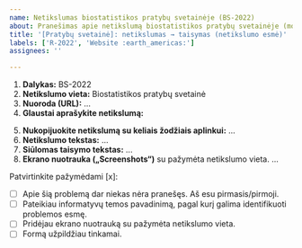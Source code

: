 ```yaml
---
name: Netikslumas biostatistikos pratybų svetainėje (BS-2022)
about: Pranešimas apie netikslumą biostatistikos pratybų svetainėje (mokymai.github.io platformoje)
title: '[Pratybų svetainė]: netikslumas → taisymas (netikslumo esmė)'
labels: ['R-2022', 'Website :earth_americas:']
assignees: ''

---
```


<!-- 
  Temos PAVADINIME apibūdinkite netikslumo esmę, kuri padėtų 
  KITIEMS SKAITYTOJAMS GREITAI SUSIORIENTUOTI, kad apie šį netikslumą jau pranešta.
  1. Palikite dalį „[Pratybų svetainė: “;
  2. Apibūdinkite netikslumo esmę. Jei galima, tokiu formatu: netikslumas → taisymas;
  Pvz.:
  „[Pratybų svetainė]: kopppiuteris → kompiuteris (rašyba)“
  „[Pratybų svetainė]: praleistas žodis "tačiau"“


 Apačioje patvirtinkite pažymėdami [x], kad formą užpildėte tinkamai:
 Tarp [, x, ir ] tarpų neturi būti:
     GERAI:  [x]
     BLOGAI: [ x ], [ x], arba [x ]
 
 
 „GitHub“ svetainėje atsakymus rašykite „Write“, 
 o rezultatą (prieš siųsdami) peržiūrėkite „Preview“ kortelėje.
 

 
Toliau užpildykite vietas, pažymėtas daugtaškiu.

-->

1. **Dalykas:** BS-2022
2. **Netikslumo vieta:** Biostatistikos pratybų svetainė
3. **Nuoroda (URL):** ...
4. **Glaustai aprašykite netikslumą:**  
<!-- 4: Loginė klaida, fakto klaida, skaičiavimo klaida, rašybos klaida, skyrybos klaida, nesuderinti linksniai ar pan.-->
5. **Nukopijuokite netikslumą su keliais žodžiais aplinkui:** ... <!-- Naudojamas greitai paieškai dokumente -->
6. **Netikslumo tekstas:** ...
7. **Siūlomas taisymo tekstas:** ...
8. **Ekrano nuotrauka („Screenshots“)** su pažymėta netikslumo vieta.
...
<!-- Galite įkelti/įklijuoti paveikslą spausdami Ctrl+V -->


<!-- --------------------------------------- -->
Patvirtinkite pažymėdami [x]:

- [ ] Apie šią problemą dar niekas nėra pranešęs. Aš esu pirmasis/pirmoji.
- [ ] Pateikiau informatyvų temos pavadinimą, pagal kurį galima identifikuoti problemos esmę.
- [ ] Pridėjau ekrano nuotrauką su pažymėta netikslumo vieta.
- [ ] Formą užpildžiau tinkamai.
